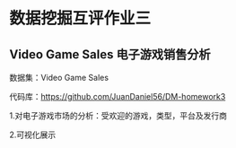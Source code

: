 # 数据挖掘互评作业三

## Video Game Sales 电子游戏销售分析

数据集：Video Game Sales

代码库：https://github.com/JuanDaniel56/DM-homework3

1.对电子游戏市场的分析：受欢迎的游戏，类型，平台及发行商

2.可视化展示


```python

```
